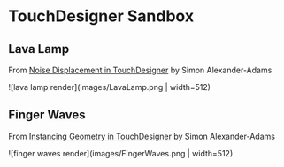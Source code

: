 # TouchDesigner Sandbox

## Lava Lamp

From [Noise Displacement in TouchDesigner](https://www.simonaa.media/tutorials/noisedisplacement) by Simon Alexander-Adams

![lava lamp render](images/LavaLamp.png | width=512)

## Finger Waves

From [Instancing Geometry in TouchDesigner](https://www.simonaa.media/tutorials/instancing) by Simon Alexander-Adams

![finger waves render](images/FingerWaves.png | width=512)
